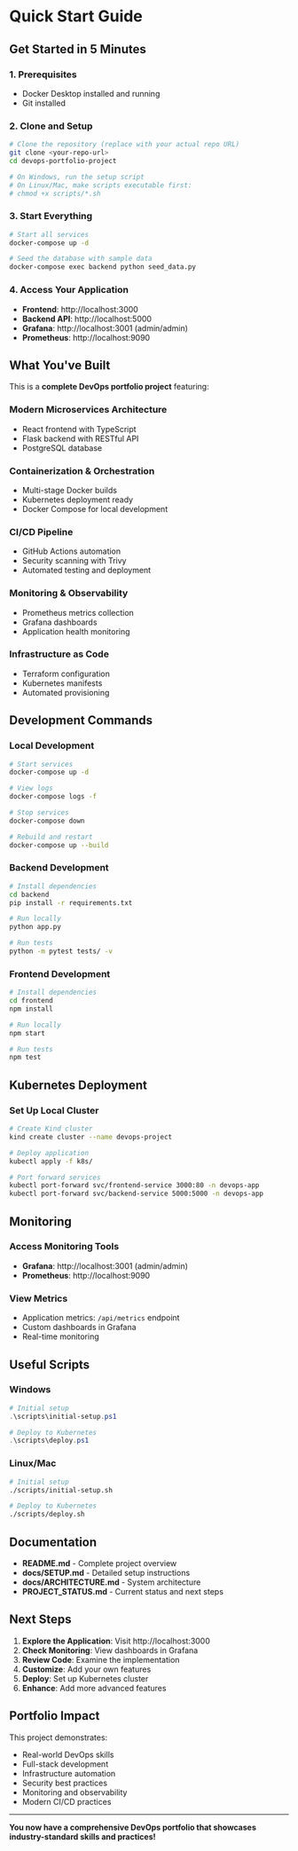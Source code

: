 # Quick Start Guide

## Get Started in 5 Minutes

### 1. Prerequisites
- Docker Desktop installed and running
- Git installed

### 2. Clone and Setup
```bash
# Clone the repository (replace with your actual repo URL)
git clone <your-repo-url>
cd devops-portfolio-project

# On Windows, run the setup script
# On Linux/Mac, make scripts executable first:
# chmod +x scripts/*.sh
```

### 3. Start Everything
```bash
# Start all services
docker-compose up -d

# Seed the database with sample data
docker-compose exec backend python seed_data.py
```

### 4. Access Your Application
- **Frontend**: http://localhost:3000
- **Backend API**: http://localhost:5000
- **Grafana**: http://localhost:3001 (admin/admin)
- **Prometheus**: http://localhost:9090

## What You've Built

This is a **complete DevOps portfolio project** featuring:

### **Modern Microservices Architecture**
- React frontend with TypeScript
- Flask backend with RESTful API
- PostgreSQL database

### **Containerization & Orchestration**
- Multi-stage Docker builds
- Kubernetes deployment ready
- Docker Compose for local development

### **CI/CD Pipeline**
- GitHub Actions automation
- Security scanning with Trivy
- Automated testing and deployment

### **Monitoring & Observability**
- Prometheus metrics collection
- Grafana dashboards
- Application health monitoring

### **Infrastructure as Code**
- Terraform configuration
- Kubernetes manifests
- Automated provisioning

## Development Commands

### Local Development
```bash
# Start services
docker-compose up -d

# View logs
docker-compose logs -f

# Stop services
docker-compose down

# Rebuild and restart
docker-compose up --build
```

### Backend Development
```bash
# Install dependencies
cd backend
pip install -r requirements.txt

# Run locally
python app.py

# Run tests
python -m pytest tests/ -v
```

### Frontend Development
```bash
# Install dependencies
cd frontend
npm install

# Run locally
npm start

# Run tests
npm test
```

## Kubernetes Deployment

### Set Up Local Cluster
```bash
# Create Kind cluster
kind create cluster --name devops-project

# Deploy application
kubectl apply -f k8s/

# Port forward services
kubectl port-forward svc/frontend-service 3000:80 -n devops-app
kubectl port-forward svc/backend-service 5000:5000 -n devops-app
```

## Monitoring

### Access Monitoring Tools
- **Grafana**: http://localhost:3001 (admin/admin)
- **Prometheus**: http://localhost:9090

### View Metrics
- Application metrics: `/api/metrics` endpoint
- Custom dashboards in Grafana
- Real-time monitoring

## Useful Scripts

### Windows
```powershell
# Initial setup
.\scripts\initial-setup.ps1

# Deploy to Kubernetes
.\scripts\deploy.ps1
```

### Linux/Mac
```bash
# Initial setup
./scripts/initial-setup.sh

# Deploy to Kubernetes
./scripts/deploy.sh
```

## Documentation

- **README.md** - Complete project overview
- **docs/SETUP.md** - Detailed setup instructions
- **docs/ARCHITECTURE.md** - System architecture
- **PROJECT_STATUS.md** - Current status and next steps

## Next Steps

1. **Explore the Application**: Visit http://localhost:3000
2. **Check Monitoring**: View dashboards in Grafana
3. **Review Code**: Examine the implementation
4. **Customize**: Add your own features
5. **Deploy**: Set up Kubernetes cluster
6. **Enhance**: Add more advanced features

## Portfolio Impact

This project demonstrates:
- Real-world DevOps skills
- Full-stack development
- Infrastructure automation
- Security best practices
- Monitoring and observability
- Modern CI/CD practices

---

**You now have a comprehensive DevOps portfolio that showcases industry-standard skills and practices!** 